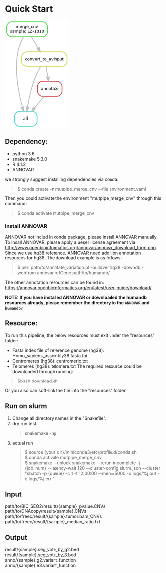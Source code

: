 # Quick Start 
![avatar](https://github.com/douymLab/mutpipe/blob/main/merge_cnv/dag.png)
## Dependency:  
- python 3.6
- snakemake 5.3.0
- R 4.1.2
- ANNOVAR

we strongly suggest installing dependencies via conda:

  > $ conda create -n mutpipe_merge_cnv --file environment.yaml

Then you could activate the environment "mutpipe_merge_cnv" through this command:
 
  > $ conda activate mutpipe_merge_cnv

### install ANNOVAR
ANNOVAR not includ in conda package, please install ANNOVAR manually.
To insall ANNOVAR, please apply a ueser license agreement via http://www.openbioinformatics.org/annovar/annovar_download_form.php.
Since we use hg38 reference, ANNOVAR need addition annotation resources for hg38. The download example is as follows:
> $ perl path/to/annotate_variation.pl -buildver hg38 -downdb -webfrom annovar refGene path/to/humandb/

The other annotation resources can be found in: https://annovar.openbioinformatics.org/en/latest/user-guide/download/

**NOTE: If you have installed ANNOVAR or downloaded the humandb resources already, please remember the directory to the `ANNOVAR` and `humandb/`**

## Resource:
To run this pipeline, the below resources must exit under the "resources" folder:
- Fasta index file of reference genome (hg38): Homo_sapiens_assembly38.fasta.fai
- Centromeres (hg38): centromeric.txt
- Telomeres (hg38): telomere.txt
The required resource could be downloaded through running:

> $bash download.sh

 Or you also can soft-link the file into the "resources" folder.

## Run on slurm

1. Change all directory names in the "Snakefile".
2. dry run test
    > snakemake -np
3. actual run
    > \$ source {your_dir}/miniconda3/etc/profile.d/conda.sh  
    > \$ conda activate mutpipe_merge_cnv  
    > \$ snakemake --unlock snakemake --rerun-incomplete -j {job_num} --latency-wait 120 --cluster-config slurm.json --cluster "sbatch -p {queue} -c 1 -t 12:00:00 --mem=5000 -o logs/%j.out -e logs/%j.err "

## Input
path/to/BIC_SEQ2/results/{sample}_pvalue.CNVs   
path/to/DNAcopy/result/{sample}.CNVs   
path/to/freec/result/{sample}.tumor.bam_CNVs   
path/to/freec/result/{sample}_median_ratio.txt   
## Output
result/{sample}.seg_vote_by_g2.bed   
result/{sample}.seg_vote_by_3.bed   
anno/{sample}.g2.variant_function   
anno/{sample}.e3.variant_function   
